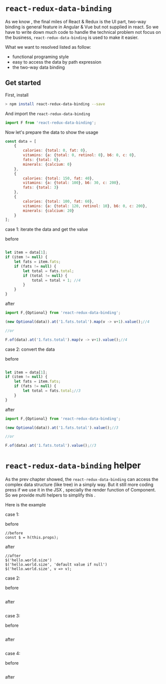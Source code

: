 # `react-redux-data-binding`


As we know , the final miles of React & Redux is the UI part, 
two-way binding is general feature in Angular & Vue but not supplied in react.
So we have to write down much code to handle the technical problem not focus on the business,
 `react-redux-data-binding` is used to make it easier.

What we want to resolved listed as follow:

* functional programing style
* easy to access the data by path expression
* the two-way data binding 


## Get started


First, install

```sh
> npm install react-redux-data-binding --save
```

And import the `react-redux-data-binding`

```javascript
import F from 'react-redux-data-binding';
```

Now let's prepare the data to show the usage

```javascript
const data = [
	{
		calories: {total: 0, fat: 0},
		vitamins: {a: {total: 0, retinol: 0}, b6: 0, c: 0},
		fats: {total: 0},
		minerals: {calcium: 0}
	},
	{
		calories: {total: 150, fat: 40},
		vitamins: {a: {total: 100}, b6: 30, c: 200},
		fats: {total: 3}
	},
	{
		calories: {total: 100, fat: 60},
		vitamins: {a: {total: 120, retinol: 10}, b6: 0, c: 200},
		minerals: {calcium: 20}
	}
];
```


case 1: iterate the data and get the value

before

```javascript

let item = data[1];
if (item != null) {
	let fats = item.fats;
	if (fats != null) {
		let total = fats.total;
		if (total != null) {
			total = total + 1; //4
		}
	}
}

```

after

```javascript
import F,{Optional} from 'react-redux-data-binding';

(new Optional(data)).at('1.fats.total').map(v -> v+1).value();//4

//or

F.of(data).at('1.fats.total').map(v -> v+1).value();//4

```

case 2: convert the data


before

```javascript

let item = data[1];
if (item != null) {
	let fats = item.fats;
	if (fats != null) {
		let total = fats.total;//3
	}
}

```

after

```javascript
import F,{Optional} from 'react-redux-data-binding';

(new Optional(data)).at('1.fats.total').value();//3

//or

F.of(data).at('1.fats.total').value();//3

```


# `react-redux-data-binding` helper

As the prev chapter showed, the `react-redux-data-binding` can access the complex data structure (like tree) in a simply way.
But it still more coding press if we use it in the JSX , specially the render function of Component.
So we provide multi helpers to simplify this .

Here is the example


case 1:

before

```
//before
const $ = h(this.props);
```
after

```
//after
$('hello.world.size')
$('hello.world.size', 'default value if null')
$('hello.world.size', v => v);

```

case 2:

before
```
```

after
```
```



case 3:

before
```
```

after
```
```


case 4:

before
```
```

after
```
```
